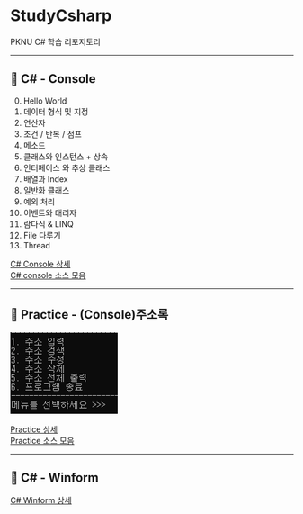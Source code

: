 # StudyCsharp
PKNU C# 학습 리포지토리

-------------------------------------

## 📘 C# - Console

0. Hello World
1. 데이터 형식 및 지정
2. 연산자
3. 조건 / 반복 / 점프
4. 메소드
5. 클래스와 인스턴스 + 상속
6. 인터페이스 와 추상 클래스
7. 배열과 Index
8. 일반화 클래스
9. 예외 처리
10. 이벤트와 대리자
11. 람다식 & LINQ
12. File 다루기
13. Thread

[C# Console 상세](https://github.com/kg4543/StudyCsharp21/blob/main/Console/README.md) <br>
[C# console 소스 모음](https://github.com/kg4543/StudyCsharp21/tree/main/Console)

-------------------------------------
## 📗 Practice - (Console)주소록

<kbd>![menu](/chap99_주소록/실행화면/메뉴.PNG "메뉴")</kbd>

[Practice 상세](/chap99_주소록/Chap99/README.md) <br>
[Practice 소스 모음](/chap99_주소록/Chap99/Chap99)

-------------------------------------
## 📕 C# - Winform

[C# Winform 상세](https://github.com/kg4543/StudyDesktopApp) <br>

